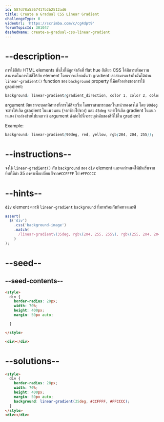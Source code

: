 ```yaml
---
id: 587d78a5367417b2b2512ad6
title: Create a Gradual CSS Linear Gradient
challengeType: 0
videoUrl: 'https://scrimba.com/c/cg4dpt9'
forumTopicId: 301047
dashedName: create-a-gradual-css-linear-gradient
---
```


# --description--

การใช้สีกับ HTML elements นั้นไม่ได้ถูกจำกัดที่ flat hue สีเดียว
CSS ได้มีการเพิ่มความสามารถในการไล่สีให้กับ element โดยเราจะเรียกมันว่า gradient
เราสามารถเข้าถึงมันได้ผ่าน `linear-gradient()` function ของ `background` property
นี่คือตัวอย่างของการใช้ gradient:

```css
background: linear-gradient(gradient_direction, color 1, color 2, color 3, ...);
```

argument อันแรกจะบอกทิศทางที่การไล่สีจะเริ่ม โดยเราสามารถบอกในหน่วยองศาได้ โดย `90deg` จะทำให้เกิด gradient ในแนวนอน (จากซ้ายไปขวา)
และ `45deg` จะทำให้เกิด gradient ในแนวทแยง (จะล่างซ้ายไปบนขวา)
argument ดังต่อไปนี้จะระบุลำดับของสีที่ใช้ใน gradient

Example:

```css
background: linear-gradient(90deg, red, yellow, rgb(204, 204, 255));
```

# --instructions--

จงใช้ `linear-gradient()` กับ `background` ของ `div` element และจงกำหนดให้มันเริ่มจากทิศที่มีค่า 35 องศาเพื่อเปลี่ยนสีจาก`#CCFFFF` ไป `#FFCCCC`

# --hints--

`div` element ควรมี `linear-gradient` `background` ที่มาพร้อมกับทิศทางและสี

```js
assert(
  $('div')
    .css('background-image')
    .match(
      /linear-gradient\(35deg, rgb\(204, 255, 255\), rgb\(255, 204, 204\)\)/gi
    )
);
```

# --seed--

## --seed-contents--

```html
<style>
  div {
    border-radius: 20px;
    width: 70%;
    height: 400px;
    margin: 50px auto;

  }

</style>

<div></div>
```

# --solutions--

```html
<style>
  div {
    border-radius: 20px;
    width: 70%;
    height: 400px;
    margin: 50px auto;
    background: linear-gradient(35deg, #CCFFFF, #FFCCCC);
  }
</style>
<div></div>
```
